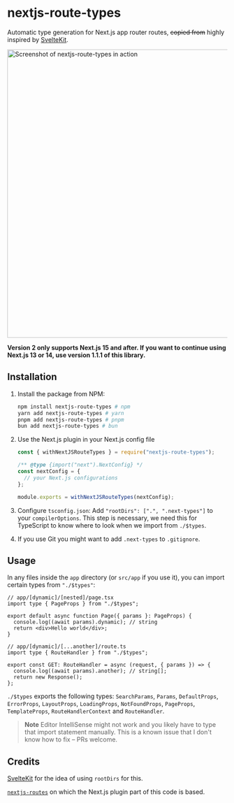 # nextjs-route-types

Automatic type generation for Next.js app router routes, ~~copied from~~ highly inspired by [SvelteKit](https://kit.svelte.dev).

<img width="660" alt="Screenshot of nextjs-route-types in action" src="https://github.com/user-attachments/assets/4c4104d3-1c04-45dd-9eb3-256327191b60">

**Version 2 only supports Next.js 15 and after. If you want to continue using Next.js 13 or 14, use version 1.1.1 of this library.**

## Installation

1. Install the package from NPM:

   ```sh
   npm install nextjs-route-types # npm
   yarn add nextjs-route-types # yarn
   pnpm add nextjs-route-types # pnpm
   bun add nextjs-route-types # bun
   ```

2. Use the Next.js plugin in your Next.js config file

   ```js
   const { withNextJSRouteTypes } = require("nextjs-route-types");

   /** @type {import("next").NextConfig} */
   const nextConfig = {
     // your Next.js configurations
   };

   module.exports = withNextJSRouteTypes(nextConfig);
   ```

3. Configure `tsconfig.json`: Add `"rootDirs": [".", ".next-types"]` to your `compilerOptions`. This step is necessary, we need this for TypeScript to know where to look when we import from `./$types`.

4. If you use Git you might want to add `.next-types` to `.gitignore`.

## Usage

In any files inside the `app` directory (or `src/app` if you use it), you can import certain types from `"./$types"`:

```tsx
// app/[dynamic]/[nested]/page.tsx
import type { PageProps } from "./$types";

export default async function Page({ params }: PageProps) {
  console.log((await params).dynamic); // string
  return <div>Hello world</div>;
}
```

```tsx
// app/[dynamic]/[...another]/route.ts
import type { RouteHandler } from "./$types";

export const GET: RouteHandler = async (request, { params }) => {
  console.log((await params).another); // string[];
  return new Response();
};
```

`./$types` exports the following types: `SearchParams`, `Params`, `DefaultProps`, `ErrorProps`, `LayoutProps`, `LoadingProps`, `NotFoundProps`, `PageProps`, `TemplateProps`, `RouteHandlerContext` and `RouteHandler`.

> **Note**
> Editor IntelliSense might not work and you likely have to type that import statement manually. This is a known issue that I don't know how to fix – PRs welcome.

## Credits

[SvelteKit](https://kit.svelte.dev) for the idea of using `rootDirs` for this.

[`nextjs-routes`](https://github.com/tatethurston/nextjs-routes) on which the Next.js plugin part of this code is based.
